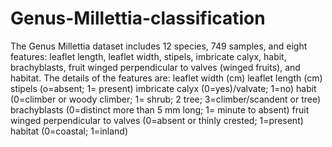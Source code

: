 # Genus-Millettia-classification
The Genus Millettia dataset includes 12 species, 749 samples, and eight features: leaflet length, leaflet width, stipels, imbricate calyx, habit, brachyblasts, fruit winged perpendicular to valves (winged fruits), and habitat. The details of the features are:
leaflet width (cm)
leaflet length (cm)
stipels (o=absent; 1= present)
imbricate calyx  (0=yes)/valvate; 1=no)
habit (0=climber or woody climber; 1= shrub; 2 tree; 3=climber/scandent or tree)
brachyblasts (0=distinct more than 5 mm long; 1= minute to absent)
fruit winged perpendicular to valves (0=absent or thinly crested; 1=present)
habitat (0=coastal; 1=inland)
